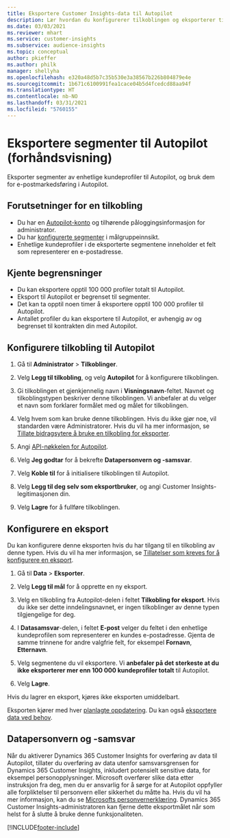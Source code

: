 ```yaml
---
title: Eksportere Customer Insights-data til Autopilot
description: Lær hvordan du konfigurerer tilkoblingen og eksporterer til Autopilot.
ms.date: 03/03/2021
ms.reviewer: mhart
ms.service: customer-insights
ms.subservice: audience-insights
ms.topic: conceptual
author: pkieffer
ms.author: philk
manager: shellyha
ms.openlocfilehash: e320a48d5b7c35b530e3a38567b226b804879e4e
ms.sourcegitcommit: 1b671c6100991fea1cace04b5d4fcedcd88aa94f
ms.translationtype: HT
ms.contentlocale: nb-NO
ms.lasthandoff: 03/31/2021
ms.locfileid: "5760155"
---
```

# <a name="export-segments-to-autopilot-preview"></a>Eksportere segmenter til Autopilot (forhåndsvisning)

Eksporter segmenter av enhetlige kundeprofiler til Autopilot, og bruk dem for e-postmarkedsføring i Autopilot. 

## <a name="prerequisites-for-a-connection"></a>Forutsetninger for en tilkobling

-   Du har en [Autopilot-konto](https://www.autopilothq.com/) og tilhørende påloggingsinformasjon for administrator.
-   Du har [konfigurerte segmenter](segments.md) i målgruppeinnsikt.
-   Enhetlige kundeprofiler i de eksporterte segmentene inneholder et felt som representerer en e-postadresse.

## <a name="known-limitations"></a>Kjente begrensninger

- Du kan eksportere opptil 100 000 profiler totalt til Autopilot.
- Eksport til Autopilot er begrenset til segmenter.
- Det kan ta opptil noen timer å eksportere opptil 100 000 profiler til Autopilot. 
- Antallet profiler du kan eksportere til Autopilot, er avhengig av og begrenset til kontrakten din med Autopilot.

## <a name="set-up-connection-to-autopilot"></a>Konfigurere tilkobling til Autopilot

1. Gå til **Administrator** > **Tilkoblinger**.

1. Velg **Legg til tilkobling**, og velg **Autopilot** for å konfigurere tilkoblingen.

1. Gi tilkoblingen et gjenkjennelig navn i **Visningsnavn**-feltet. Navnet og tilkoblingstypen beskriver denne tilkoblingen. Vi anbefaler at du velger et navn som forklarer formålet med og målet for tilkoblingen.

1. Velg hvem som kan bruke denne tilkoblingen. Hvis du ikke gjør noe, vil standarden være Administratorer. Hvis du vil ha mer informasjon, se [Tillate bidragsytere å bruke en tilkobling for eksporter](connections.md#allow-contributors-to-use-a-connection-for-exports).

3. Angi [API-nøkkelen for Autopilot](https://autopilot.docs.apiary.io/#).

1. Velg **Jeg godtar** for å bekrefte **Datapersonvern og -samsvar**.

1. Velg **Koble til** for å initialisere tilkoblingen til Autopilot.

1. Velg **Legg til deg selv som eksportbruker**, og angi Customer Insights-legitimasjonen din.

1. Velg **Lagre** for å fullføre tilkoblingen.

## <a name="configure-an-export"></a>Konfigurere en eksport

Du kan konfigurere denne eksporten hvis du har tilgang til en tilkobling av denne typen. Hvis du vil ha mer informasjon, se [Tillatelser som kreves for å konfigurere en eksport](export-destinations.md#set-up-a-new-export).

1. Gå til **Data** > **Eksporter**.

1. Velg **Legg til mål** for å opprette en ny eksport.

1. Velg en tilkobling fra Autopilot-delen i feltet **Tilkobling for eksport**. Hvis du ikke ser dette inndelingsnavnet, er ingen tilkoblinger av denne typen tilgjengelige for deg.

3. I **Datasamsvar**-delen, i feltet **E-post** velger du feltet i den enhetlige kundeprofilen som representerer en kundes e-postadresse. Gjenta de samme trinnene for andre valgfrie felt, for eksempel **Fornavn**, **Etternavn**.

1. Velg segmentene du vil eksportere. Vi **anbefaler på det sterkeste at du ikke eksporterer mer enn 100 000 kundeprofiler totalt** til Autopilot. 

1. Velg **Lagre**.

Hvis du lagrer en eksport, kjøres ikke eksporten umiddelbart.

Eksporten kjører med hver [planlagte oppdatering](system.md#schedule-tab). Du kan også [eksportere data ved behov](export-destinations.md#run-exports-on-demand). 

## <a name="data-privacy-and-compliance"></a>Datapersonvern og -samsvar

Når du aktiverer Dynamics 365 Customer Insights for overføring av data til Autopilot, tillater du overføring av data utenfor samsvarsgrensen for Dynamics 365 Customer Insights, inkludert potensielt sensitive data, for eksempel personopplysninger. Microsoft overfører slike data etter instruksjon fra deg, men du er ansvarlig for å sørge for at Autopilot oppfyller alle forpliktelser til personvern eller sikkerhet du måtte ha. Hvis du vil ha mer informasjon, kan du se [Microsofts personvernerklæring](https://go.microsoft.com/fwlink/?linkid=396732).
Dynamics 365 Customer Insights-administratoren kan fjerne dette eksportmålet når som helst for å slutte å bruke denne funksjonaliteten.


[!INCLUDE[footer-include](../includes/footer-banner.md)]
